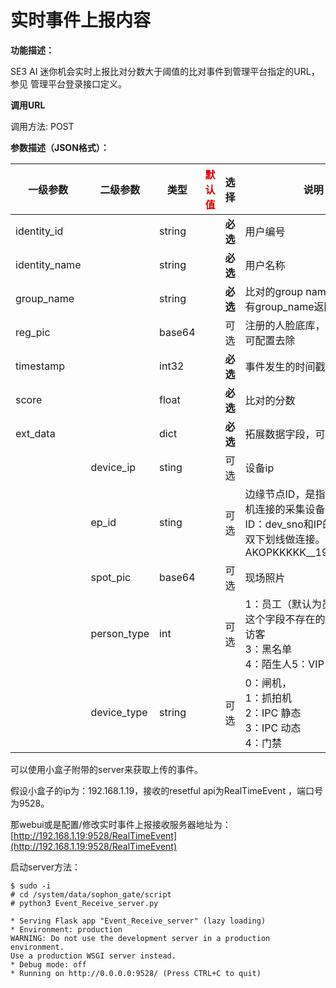 # 实时事件上报内容

**功能描述：**

SE3 AI 迷你机会实时上报比对分数大于阈值的比对事件到管理平台指定的URL，参见 管理平台登录接口定义。

**调用URL**

调用方法: POST

**参数描述（JSON格式）：**

| **一级参数**  | **二级参数** | **类型** | <font color="#dd0000">默认值</font> | **选择** | **说明**                                                     | <font color="#dd0000">举例</font> |
| ------------- | ------------ | -------- | ----------------------------------- | -------- | ------------------------------------------------------------ | --------------------------------- |
| identity_id   |              | string   |                                     | **必选** | 用户编号                                                     |                                   |
| identity_name |              | string   |                                     | **必选** | 用户名称                                                     |                                   |
| group_name    |              | string   |                                     | **必选** | 比对的group name，如果没有group_name返回group_id             |                                   |
| reg_pic       |              | base64   |                                     | 可选     | 注册的人脸底库，默认上传，可配置去除                         |                                   |
| timestamp     |              | int32    |                                     | **必选** | 事件发生的时间戳                                             |                                   |
| score         |              | float    |                                     | **必选** | 比对的分数                                                   |                                   |
| ext_data      |              | dict     |                                     | **必选** | 拓展数据字段，可迭代添加                                     |                                   |
|               | device_ip    | sting    |                                     | 可选     | 设备ip                                                       |                                   |
|               | ep_id        | sting    |                                     | 可选     | 边缘节点ID，是指SE3 AI迷你机连接的采集设备的ID。<br />ID：dev_sno和IP的组合，用双下划线做连接。举例：AKOPKKKKK__192.168.1.25 |                                   |
|               | spot_pic     | base64   |                                     | 可选     | 现场照片                                                     |                                   |
|               | person_type  | int      |                                     | 可选     | 1：员工（默认为员工，包括这个字段不存在的情况）2：访客<br />3：黑名单<br />4：陌生人5：VIP |                                   |
|               | device_type  | string   |                                     | 可选     | 0：闸机， <br />1：抓拍机 <br />2：IPC 静态 <br />3：IPC 动态 <br />4：门禁 |                                   |



可以使用小盒子附带的server来获取上传的事件。

假设小盒子的ip为：192.168.1.19，接收的resetful api为RealTimeEvent ，端口号为9528。

那webui或是配置/修改实时事件上报接收服务器地址为：[http://192.168.1.19:9528/RealTimeEvent](http://192.168.1.19:9528/RealTimeEvent)

启动server方法：

```shell
$ sudo -i
# cd /system/data/sophon_gate/script
# python3 Event_Receive_server.py

* Serving Flask app "Event_Receive_server" (lazy loading)
* Environment: production
WARNING: Do not use the development server in a production environment.
Use a production WSGI server instead.
* Debug mode: off
* Running on http://0.0.0.0:9528/ (Press CTRL+C to quit)
```

